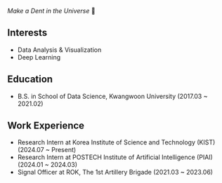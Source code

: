 *Make a Dent in the Universe* 🌠

Interests
---
- Data Analysis & Visualization
- Deep Learning

Education
---
- B.S. in School of Data Science, Kwangwoon University (2017.03 ~ 2021.02)

Work Experience
---
- Research Intern at Korea Institute of Science and Technology (KIST) (2024.07 ~ Present) 
- Research Intern at POSTECH Institute of Artificial Intelligence (PIAI) (2024.01 ~ 2024.03)
- Signal Officer at ROK, The 1st Artillery Brigade (2021.03 ~ 2023.06)

<br>

<!--
**exousiak/exousiak** is a ✨ _special_ ✨ repository because its `README.md` (this file) appears on your GitHub profile.

Here are some ideas to get you started:

- 🔭 I’m currently working on ...
- 🌱 I’m currently learning ...
- 👯 I’m looking to collaborate on ...
- 🤔 I’m looking for help with ...
- 💬 Ask me about ...
- 📫 How to reach me: ...
- 😄 Pronouns: ...
- ⚡ Fun fact: ...
-->

